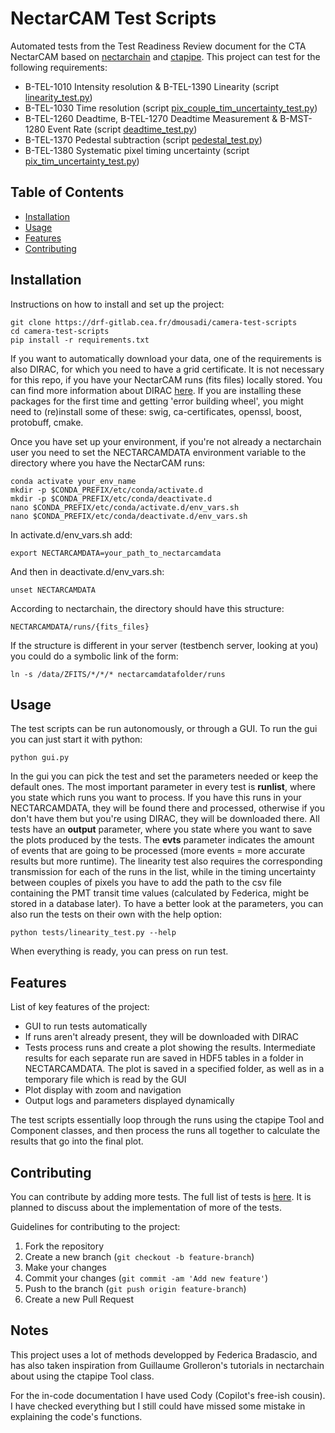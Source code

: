 
# NectarCAM Test Scripts

Automated tests from the Test Readiness Review document for the CTA NectarCAM based on [nectarchain](https://github.com/cta-observatory/nectarchain) and [ctapipe](https://github.com/cta-observatory/ctapipe). This project can test for the following requirements:
- B-TEL-1010 Intensity resolution & B-TEL-1390 Linearity (script [linearity_test.py](tests/linearity_test.py))
- B-TEL-1030 Time resolution (script [pix_couple_tim_uncertainty_test.py](tests/pix_couple_tim_uncertainty_test.py))
- B-TEL-1260 Deadtime, B-TEL-1270 Deadtime Measurement & B-MST-1280 Event Rate (script [deadtime_test.py](tests/deadtime_test.py))
- B-TEL-1370 Pedestal subtraction (script [pedestal_test.py](tests/pedestal_test.py))
- B-TEL-1380 Systematic pixel timing uncertainty (script [pix_tim_uncertainty_test.py](tests/pix_tim_uncertainty_test.py))


## Table of Contents

- [Installation](#installation)
- [Usage](#usage)
- [Features](#features)
- [Contributing](#contributing)


## Installation

Instructions on how to install and set up the project:
```
git clone https://drf-gitlab.cea.fr/dmousadi/camera-test-scripts
cd camera-test-scripts
pip install -r requirements.txt
```
If you want to automatically download your data, one of the requirements is also DIRAC, for which you need to have a grid certificate. It is not necessary for this repo, if you have your NectarCAM runs (fits files) locally stored. You can find more information about DIRAC [here](https://gitlab.cta-observatory.org/cta-computing/dpps/workload/CTADIRAC). If you are installing these packages for the first time and getting 'error building wheel', you might need to (re)install some of these: swig, ca-certificates, openssl, boost, protobuff, cmake. 

Once you have set up your environment, if you're not already a nectarchain user you need to set the NECTARCAMDATA environment variable to the directory where you have the NectarCAM runs:
```
conda activate your_env_name
mkdir -p $CONDA_PREFIX/etc/conda/activate.d
mkdir -p $CONDA_PREFIX/etc/conda/deactivate.d
nano $CONDA_PREFIX/etc/conda/activate.d/env_vars.sh
nano $CONDA_PREFIX/etc/conda/deactivate.d/env_vars.sh
```
In activate.d/env_vars.sh add:
```
export NECTARCAMDATA=your_path_to_nectarcamdata
```
And then in deactivate.d/env_vars.sh:
```
unset NECTARCAMDATA 
```


According to nectarchain, the directory should have this structure:
```
NECTARCAMDATA/runs/{fits_files}
```
If the structure is different in your server (testbench server, looking at you) you could do a symbolic link of the form:
```
ln -s /data/ZFITS/*/*/* nectarcamdatafolder/runs
```


## Usage

The test scripts can be run autonomously, or through a GUI. To run the gui you can just start it with python:
```
python gui.py
```
In the gui you can pick the test and set the parameters needed or keep the default ones. The most important parameter in every test is <b>runlist</b>, where you state which runs you want to process. If you have this runs in your NECTARCAMDATA, they will be found there and processed, otherwise if you don't have them but you're using DIRAC, they will be downloaded there. All tests have an <b>output</b> parameter, where you state where you want to save the plots produced by the tests. The <b>evts</b> parameter indicates the amount of events that are going to be processed (more events = more accurate results but more runtime). The linearity test also requires the corresponding transmission for each of the runs in the list, while in the timing uncertainty between couples of pixels you have to add the path to the csv file containing the PMT transit time values (calculated by Federica, might be stored in a database later). 
To have a better look at the parameters, you can also run the tests on their own with the help option:
```
python tests/linearity_test.py --help
```
When everything is ready, you can press on run test.


## Features

List of key features of the project:

- GUI to run tests automatically
- If runs aren't already present, they will be downloaded with DIRAC
- Tests process runs and create a plot showing the results. Intermediate results for each separate run are saved in HDF5 tables in a folder in NECTARCAMDATA. The plot is saved in a specified folder, as well as in a temporary file which is read by the GUI
- Plot display with zoom and navigation
- Output logs and parameters displayed dynamically

The test scripts essentially loop through the runs using the ctapipe Tool and Component classes, and then process the runs all together to calculate the results that go into the final plot.

## Contributing

You can contribute by adding more tests. The full list of tests is [here](https://docs.google.com/spreadsheets/d/1t5Z9ZHRESB6BYzmMbyFCDDALgTqvSb1KpJ8JMEiZgnI/edit?usp=sharing). It is planned to discuss about the implementation of more of the tests.

Guidelines for contributing to the project:

1. Fork the repository
2. Create a new branch (`git checkout -b feature-branch`)
3. Make your changes
4. Commit your changes (`git commit -am 'Add new feature'`)
5. Push to the branch (`git push origin feature-branch`)
6. Create a new Pull Request

## Notes

This project uses a lot of methods developped by Federica Bradascio, and has also taken inspiration from Guillaume Grolleron's tutorials in nectarchain about using the ctapipe Tool class. 

For the in-code documentation I have used Cody (Copilot's free-ish cousin). I have checked everything but I still could have missed some mistake in explaining the code's functions.
